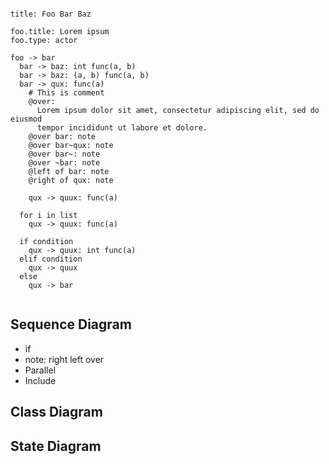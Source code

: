 

```dial

title: Foo Bar Baz

foo.title: Lorem ipsum
foo.type: actor

foo -> bar
  bar -> baz: int func(a, b)
  bar -> baz: (a, b) func(a, b)
  bar -> qux: func(a)
    # This is comment
    @over:
      Lorem ipsum dolor sit amet, consectetur adipiscing elit, sed do eiusmod 
      tempor incididunt ut labore et dolore.
    @over bar: note
    @over bar~qux: note
    @over bar~: note
    @over ~bar: note
    @left of bar: note
    @right of qux: note

    qux -> quux: func(a)
    
  for i in list
    qux -> quux: func(a)

  if condition
    qux -> quux: int func(a)
  elif condition
    qux -> quux
  else
    qux -> bar
  
```

## Sequence Diagram
- if
- note: right left over
- Parallel
- Include

## Class Diagram
## State Diagram
